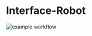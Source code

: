 # Interface-Robot

![example workflow](https://github.com/AutoMateEPFL/robot-interface/actions/workflows/python-app.yml/badge.svg)

